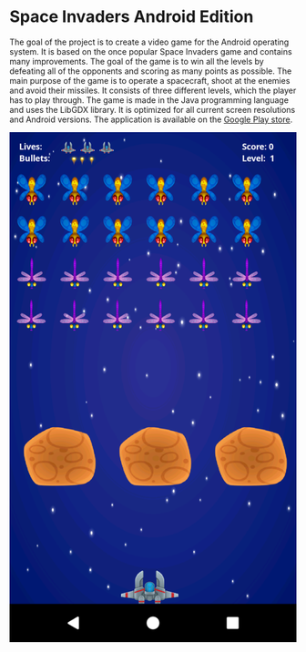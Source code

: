 # Space Invaders Android Edition
The goal of the project is to create a video game for the Android operating system. It is based
on the once popular Space Invaders game and contains many improvements. The goal of the
game is to win all the levels by defeating all of the opponents and scoring as many points as
possible. The main purpose of the game is to operate a spacecraft, shoot at the enemies and
avoid their missiles. It consists of three different levels, which the player has to play through.
The game is made in the Java programming language and uses the LibGDX library. It is
optimized for all current screen resolutions and Android versions. The application is available
on the [Google Play store](https://play.google.com/store/apps/details?id=tk.sebastjanmevlja.spaceinvaders). 
  
  
![Image](https://github.com/mevljas/SpaceInvaders_Android/blob/master/image.png)
